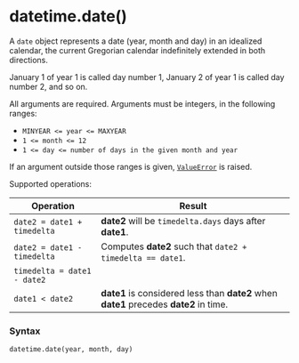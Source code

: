 # datetime.date()

A `date` object represents a date (year, month and day) in an idealized calendar, the current Gregorian calendar indefinitely extended in both directions.

January 1 of year 1 is called day number 1, January 2 of year 1 is called day number 2, and so on.

All arguments are required. Arguments must be integers, in the following ranges:

* `MINYEAR <= year <= MAXYEAR`
* `1 <= month <= 12`
* `1 <= day <= number of days in the given month and year`

If an argument outside those ranges is given, [`ValueError`](/exceptions/ValueError.md) is raised.

Supported operations:

| Operation                   | Result                                                                     |
| --------------------------- | -------------------------------------------------------------------------- |
| `date2 = date1 + timedelta` | **date2** will be `timedelta.days` days after **date1**.                   |
| `date2 = date1 - timedelta` | Computes **date2** such that `date2 + timedelta == date1`.                 |
| `timedelta = date1 - date2` |                                                                            |
| `date1 < date2`             | **date1** is considered less than **date2** when **date1** precedes **date2** in time. |

### Syntax

```python
datetime.date(year, month, day)
```